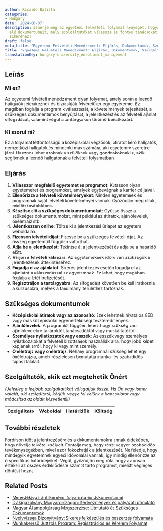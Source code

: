 ```yaml
---
author: Ricardo Batista
categories:
- Hungary
date: '2024-06-07'
description: Ismerje meg az egyetemi felvételi folyamat lényegét, hogyan készítse
  elő dokumentumait, mely szolgáltatókat válassza és fontos tanácsokat a felvétel
  sikeréhez!
draft: false
meta_title: 'Egyetemi Felvételi Menedzsment: Eljárás, Dokumentumok, Szolgáltatók'
title: 'Egyetemi Felvételi Menedzsment: Eljárás, Dokumentumok, Szolgáltatók'
translationKey: hungary-university_enrollment_management
---
```



## Leírás
### Mi ez?
Az egyetemi felvételi menedzsment olyan folyamat, amely során a leendő hallgatók jelentkeznek és biztosítják felvételüket egy egyetemre. Ez magában foglalja a program kiválasztását, a követelmények teljesítését, a szükséges dokumentumok benyújtását, a jelentkezést és az felvételi ajánlat elfogadását, valamint végül a tantárgyakon történő beiratkozást.

### Ki szorul rá?
Ez a folyamat létfontosságú a középiskolai végzősök, átiratot kérő hallgatók, nemzetközi hallgatók és mindenki más számára, aki egyetemre szeretne járni. Hasznos lehet azoknak a szülőknek vagy gondnokoknak is, akik segítenek a leendő hallgatónak a felvételi folyamatban.

## Eljárás
1. **Válasszon megfelelő egyetemet és programot**: Kutasson olyan egyetemeket és programokat, amelyek egybevágnak a karrier céljaival.
2. **Ellenőrizze a felvételi követelményeket**: Minden egyetemnek és programnak saját felvételi követelményei vannak. Győződjön meg róluk, mielőtt továbblépne.
3. **Készítse elő a szükséges dokumentumokat**: Gyűjtse össze a szükséges dokumentumokat, mint például az átiratok, ajánlólevelek, önéletrajz stb.
4. **Jelentkezzen online**: Töltse ki a jelentkezési űrlapot az egyetem weboldalán.
5. **Fizessen felvételi díjat**: Fizesse be a szükséges felvételi díjat. Az összeg egyetemtől függően változhat.
6. **Adja be a jelentkezést**: Tekintse át a jelentkezését és adja be a határidő előtt.
7. **Várjon a felvételi válaszra**: Az egyetemeknek időre van szükségük a jelentkezések áttekintéséhez.
8. **Fogadja el az ajánlatot**: Sikeres jelentkezés esetén fogadja el az ajánlatot a válaszadással az egyetemnek. Ez lehet, hogy magában foglalja a letét befizetését.
9. **Regisztráljon a tantárgyakra**: Az elfogadást követően be kell iratkoznia a kurzusokra, melyek a tanulmányi területhez tartoznak.

## Szükséges dokumentumok
- **Középiskolai átiratok vagy az azonosító**: Ezek lehetnek hivatalos GED vagy más középiskolai egyenértékűségi teszteredmények.
- **Ajánlólevelek**: A programtól függően lehet, hogy szükség van ajánlólevelekre tanároktól, tanácsadóktól vagy munkáltatóktól.
- **Személyes nyilatkozatok vagy esszék**: Az esszék vagy személyes nyilatkozatokat a felvételi bizottságok használják arra, hogy jobb képet kapjanak arról, hogy ki vagy mint személy.
- **Önéletrajz vagy önéletrajz**: Néhány programnál szükség lehet egy önéletrajzra, amely részletesen bemutatja munka- és szabadidős tapasztalatait.

## Szolgáltatók, akik ezt megtehetik Önért

_(Jelenleg a legjobb szolgáltatókat válogatjuk össze. Ha Ön vagy ismer valakit, aki szolgáltató, kérjük, vegye fel velünk a kapcsolatot vagy módosítsa az oldalt közvetlenül)_

| Szolgáltató     |     Weboldal    |     Határidők    |       Költség     |
| --------------- | --------------- |  :-------------: | :-------------: |

## További részletek
Fordítson időt a jelentkezésére és a dokumentumokra annak érdekében, hogy növelje felvétel esélyeit. Fontolja meg, hogy részt vegyen szabadidős tevékenységekben, mivel azok fokozhatják a jelentkezését. Ne feledje, hogy mindegyik egyetemnek egyedi idővonalai vannak, így mindig ellenőrizze az ő specifikus határidejeiket. Végül, győződjön meg róla, hogy alaposan értékeli az összes érdeklődésre számot tartó programot, mielőtt végleges döntést hozna.


## Related Posts

- [Menedékjog iránti kérelem folyamata és dokumentumai](https://tramitit.com/hu/guides/hungary/menekultstatusz_kerese/)
- [Diákigazolvány Magyarországon: Kedvezmények és pályázati útmutató](https://tramitit.com/hu/guides/hungary/diakigazolvany_igenylese/)
- [Magyar Állampolgárság Megszerzése: Útmutató és Szükséges Dokumentumok](https://tramitit.com/hu/guides/hungary/allampolgarsagi_kerelmek/)
- [Nyelvvizsga Bizonyítvány: Sikeres felkészülés és beszerzés folyamata](https://tramitit.com/hu/guides/hungary/nyelvvizsga_bizonyitvany_igenylese/)
- [Munkakereső Juttatás Program: Regisztrációs és Kérelem Folyamat](https://tramitit.com/hu/guides/hungary/allaskereso_tamogatas_igenylese/)